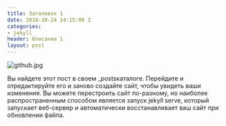 ```yaml
---
title: Заголовок 1
date: 2018-10-24 14:15:00 Z
categories:
- jekyll
header: Описание 1
layout: post
---
```


![github.jpg](/uploads/github.jpg)

Вы найдете этот пост в своем _postsкаталоге. Перейдите и отредактируйте его и заново создайте сайт, чтобы увидеть ваши изменения. Вы можете перестроить сайт по-разному, но наиболее распространенным способом является запуск jekyll serve, который запускает веб-сервер и автоматически восстанавливает ваш сайт при обновлении файла.
